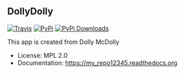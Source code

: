## DollyDolly

[![Travis](https://img.shields.io/travis/Dolly@github.com/my_repo12345.svg)](https://travis-ci.org/Dolly@github.com/my_repo12345) [![PyPi](https://img.shields.io/pypi/v/my_repo12345.svg)](
https://pypi.python.org/pypi/my_repo12345) [![PyPi Downloads](http://img.shields.io/pypi/dm/my_repo12345.svg)](https://pypi.python.org/pypi/my_repo12345)

This app is created from Dolly McDolly

* License: MPL 2.0
* Documentation: https://my_repo12345.readthedocs.org
